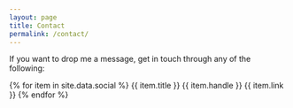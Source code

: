 ```yaml
---
layout: page
title: Contact
permalink: /contact/
---
```


If you want to drop me a message, get in touch through any of the following:

{% for item in site.data.social %}
{{ item.title }} {{ item.handle }} {{ item.link }}
{% endfor %}